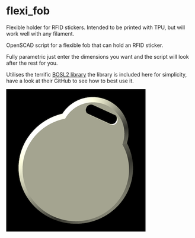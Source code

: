 # flexi_fob
Flexible holder for RFID stickers. Intended to be printed with TPU, but will work well with any filament.

OpenSCAD script for a flexible fob that can hold an RFID sticker.

Fully parametric just enter the dimensions you want and the script will look after the rest for you.

Utilises the terrific [BOSL2 library](https://github.com/BelfrySCAD/BOSL2) the library is included here for simplicity, have a look at their GitHub to see how to best use it.

![Rendered image of the fob. do_hat = true, do_keyring_hole = true, chamfer = true, ](flexi_fob-small.png)

